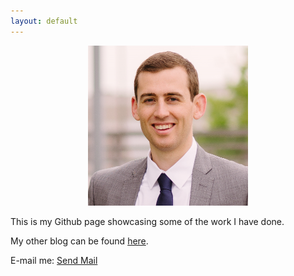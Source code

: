 ```yaml
---
layout: default
---
```


<p style="text-align:center;"><img src="/assets/selfi2.png" alt="HTML5 Icon" width="256" height="256"></p>

This is my Github page showcasing some of the work I have done. 

My other blog can be found <a href="https://daveveitch.wordpress.com/">here</a>.

<p>
E-mail me:
<a href="mailto:daveveitch@gmail.com?" target="_top">Send Mail</a>
</p>

